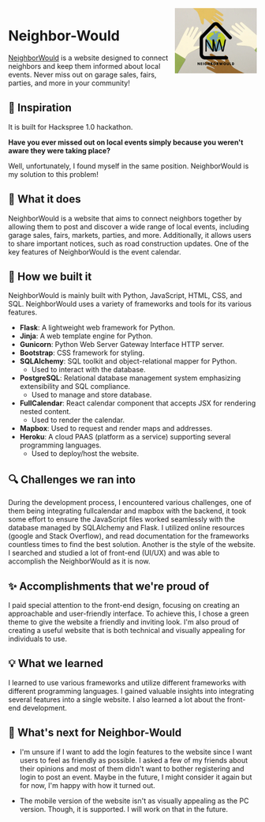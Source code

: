 <img align="right" width="33%" height="33%" src="/static/image/logo.png">

# Neighbor-Would
[NeighborWould](https://neighborwould-9c76a564d773.herokuapp.com) is a website designed to connect neighbors and keep them informed about local events. Never miss out on garage sales, fairs, parties, and more in your community!

## 🌌 Inspiration
It is built for Hackspree 1.0 hackathon.

**Have you ever missed out on local events simply because you weren't aware they were taking place?**

Well, unfortunately, I found myself in the same position. NeighborWould is my solution to this problem!

## 🤔 What it does

NeighborWould is a website that aims to connect neighbors together by allowing them to post and discover a wide range of local events, including garage sales, fairs, markets, parties, and more. Additionally, it allows users to share important notices, such as road construction updates. One of the key features of NeighborWould is the event calendar.

##  🚀 How we built it

NeighborWould is mainly built with Python, JavaScript, HTML, CSS, and SQL. NeighborWould uses a variety of frameworks and tools for its various features.

- **Flask**: A lightweight web framework for Python.
- **Jinja**: A web template engine for Python.
- **Gunicorn**: Python Web Server Gateway Interface HTTP server.
- **Bootstrap**: CSS framework for styling.
- **SQLAlchemy**: SQL toolkit and object-relational mapper for Python.
    - Used to interact with the database.
- **PostgreSQL**: Relational database management system emphasizing extensibility and SQL compliance.
    - Used to manage and store database.
- **FullCalendar**: React calendar component that accepts JSX for rendering nested content.
    - Used to render the calendar.
- **Mapbox**: Used to request and render maps and addresses.
- **Heroku**: A cloud PAAS (platform as a service) supporting several programming languages.
    - Used to deploy/host the website.

## 🔍 Challenges we ran into

During the development process, I encountered various challenges, one of them being integrating fullcalendar and mapbox with the backend, it took some effort to ensure the JavaScript files worked seamlessly with the database managed by SQLAlchemy and Flask. I utilized online resources (google and Stack Overflow), and read documentation for the frameworks countless times to find the best solution. Another is the style of the website. I searched and studied a lot of front-end (UI/UX) and was able to accomplish the NeighborWould as it is now. 

## ✨ Accomplishments that we're proud of

I paid special attention to the front-end design, focusing on creating an approachable and user-friendly interface. To achieve this, I chose a green theme to give the website a friendly and inviting look. I'm also proud of creating a useful website that is both technical and visually appealing for individuals to use.

## 💡 What we learned

I learned to use various frameworks and utilize different frameworks with different programming languages. I gained valuable insights into integrating several features into a single website. I also learned a lot about the front-end development.

## 📌 What's next for Neighbor-Would

- I'm unsure if I want to add the login features to the website since I want users to feel as friendly as possible. I asked a few of my friends about their opinions and most of them didn't want to bother registering and login to post an event. Maybe in the future, I might consider it again but for now, I'm happy with how it turned out.

- The mobile version of the website isn't as visually appealing as the PC version. Though, it is supported. I will work on that in the future.
